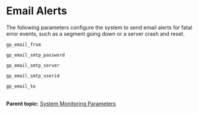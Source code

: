 # Email Alerts 

The following parameters configure the system to send email alerts for fatal error events, such as a segment going down or a server crash and reset.

`gp_email_from`

`gp_email_smtp_password`

`gp_email_smtp_server`

`gp_email_smtp_userid`

`gp_email_to`<br/></br>


**Parent topic:** [System Monitoring Parameters](../topics/g-system-monitoring-parameters.html)

